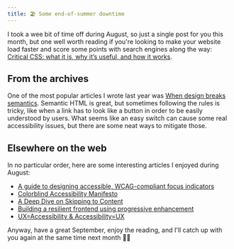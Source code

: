 ```yaml
---
title: 🏖 Some end-of-summer downtime
---
```


I took a wee bit of time off during August, so just a single post for you this month, but one well worth reading if you're looking to make your website load faster and score some points with search engines along the way: [Critical CSS: what it is, why it’s useful, and how it works](https://www.tempertemper.net/blog/critical-css-what-it-is-why-its-useful-and-how-it-works).


## From the archives

One of the most popular articles I wrote last year was [When design breaks semantics](https://www.tempertemper.net/blog/when-design-breaks-semantics). Semantic HTML is great, but sometimes following the rules is tricky, like when a link has to look like a button in order to be easily understood by users. What seems like an easy switch can cause some real accessibility issues, but there are some neat ways to mitigate those.


## Elsewhere on the web

In no particular order, here are some interesting articles I enjoyed during August:

- [A guide to designing accessible, WCAG-compliant focus indicators](https://www.sarasoueidan.com/blog/focus-indicators/)
- [Colorblind Accessibility Manifesto](https://colorblindaccessibilitymanifesto.com/)
- [A Deep Dive on Skipping to Content](https://css-tricks.com/a-deep-dive-on-skipping-to-content/)
- [Building a resilient frontend using progressive enhancement](https://www.gov.uk/service-manual/technology/using-progressive-enhancement)
- [UX=Accessibility & Accessibility=UX](https://uxdesign.cc/ux-accessibility-accessibility-ux-3f609617c480)

Anyway, have a great September, enjoy the reading, and I'll catch up with you again at the same time next month 🙇‍♂️
